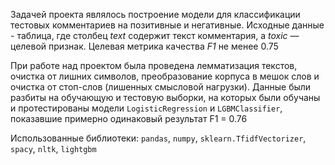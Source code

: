Задачей проекта являлось построение модели для классификации тестовых комментариев на позитивные и негативные. Исходные данные - таблица, где столбец *text* содержит текст комментария, а *toxic* — целевой признак. Целевая метрика качества *F1* не менее 0.75

При работе над проектом была проведена лемматизация текстов, очистка от лишних символов, преобразование корпуса в мешок слов и очистка от стоп-слов (лишенных смысловой нагрузки). Данные были разбиты на обучающую и тестовую выборки, на которых были обучаны и протестированы модели `LogisticRegression` и `LGBMClassifier`, показавшие примерно одинаковый результат F1 = 0.76

Использованные библиотеки: `pandas`, `numpy`, `sklearn.TfidfVectorizer`, `spacy`, `nltk`, `lightgbm`
